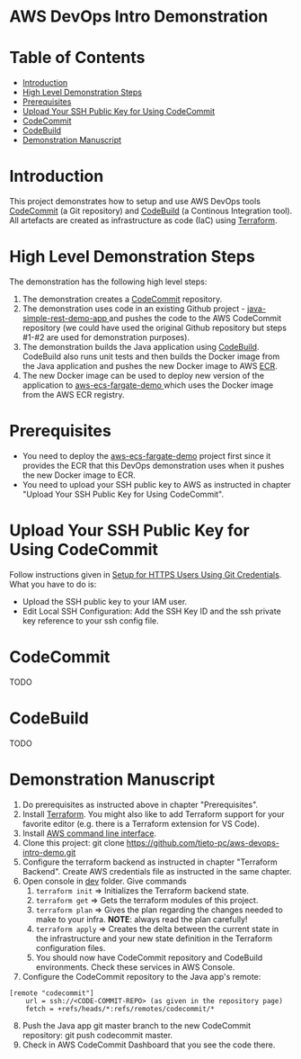 # AWS DevOps Intro Demonstration  <!-- omit in toc -->


# Table of Contents  <!-- omit in toc -->
- [Introduction](#introduction)
- [High Level Demonstration Steps](#high-level-demonstration-steps)
- [Prerequisites](#prerequisites)
- [Upload Your SSH Public Key for Using CodeCommit](#upload-your-ssh-public-key-for-using-codecommit)
- [CodeCommit](#codecommit)
- [CodeBuild](#codebuild)
- [Demonstration Manuscript](#demonstration-manuscript)


# Introduction

This project demonstrates how to setup and use AWS DevOps tools [CodeCommit](https://aws.amazon.com/codecommit/) (a Git repository) and [CodeBuild](https://aws.amazon.com/codebuild/) (a Continous Integration tool). All artefacts are created as infrastructure as code (IaC) using [Terraform](https://www.terraform.io/). 

# High Level Demonstration Steps

The demonstration has the following high level steps:

1. The demonstration creates a [CodeCommit](https://aws.amazon.com/codecommit/) repository.
2. The demonstration uses code in an existing Github project - [java-simple-rest-demo-app
](https://github.com/tieto-pc/java-simple-rest-demo-app) and pushes the code to the AWS CodeCommit repository (we could have used the original Github repository but steps #1-#2 are used for demonstration purposes).
3. The demonstration builds the Java application using [CodeBuild](https://aws.amazon.com/codebuild/). CodeBuild also runs unit tests and then builds the Docker image from the Java application and pushes the new Docker image to AWS [ECR](https://aws.amazon.com/ecr/).
4. The new Docker image can be used to deploy new version of the application to [aws-ecs-fargate-demo
](https://github.com/tieto-pc/aws-ecs-fargate-demo) which uses the Docker image from the AWS ECR registry.


# Prerequisites

- You need to deploy the [aws-ecs-fargate-demo](https://github.com/tieto-pc/aws-ecs-fargate-demo) project first since it provides the ECR that this DevOps demonstration uses when it pushes the new Docker image to ECR.
- You need to upload your SSH public key to AWS as instructed in chapter "Upload Your SSH Public Key for Using CodeCommit".


# Upload Your SSH Public Key for Using CodeCommit

Follow instructions given in [Setup for HTTPS Users Using Git Credentials](https://docs.aws.amazon.com/codecommit/latest/userguide/setting-up-gc.html). What you have to do is:
- Upload the SSH public key to your IAM user.
- Edit Local SSH Configuration: Add the SSH Key ID and the ssh private key reference to your ssh config file.


# CodeCommit

TODO

# CodeBuild

TODO


# Demonstration Manuscript

1. Do prerequisites as instructed above in chapter "Prerequisites".
2. Install [Terraform](https://www.terraform.io/). You might also like to add Terraform support for your favorite editor (e.g. there is a Terraform extension for VS Code).
3. Install [AWS command line interface](https://aws.amazon.com/cli).
4. Clone this project: git clone https://github.com/tieto-pc/aws-devops-intro-demo.git
5. Configure the terraform backend as instructed in chapter "Terraform Backend". Create AWS credentials file as instructed in the same chapter.
6. Open console in [dev](terraform/envs/dev) folder. Give commands
   1. ```terraform init``` => Initializes the Terraform backend state.
   2. ```terraform get``` => Gets the terraform modules of this project.
   3. ```terraform plan``` => Gives the plan regarding the changes needed to make to your infra. **NOTE**: always read the plan carefully!
   4. ```terraform apply``` => Creates the delta between the current state in the infrastructure and your new state definition in the Terraform configuration files.
   5. You should now have CodeCommit repository and CodeBuild environments. Check these services in AWS Console.
7. Configure the CodeCommit repository to the Java app's remote:
```text
[remote "codecommit"]
	url = ssh://<CODE-COMMIT-REPO> (as given in the repository page)
	fetch = +refs/heads/*:refs/remotes/codecommit/*
```
8. Push the Java app git master branch to the new CodeCommit repository: git push codecommit master.
9. Check in AWS CodeCommit Dashboard that you see the code there.


